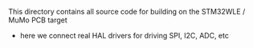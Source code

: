 This directory contains all source code for building on the STM32WLE / MuMo PCB target
* here we connect real HAL drivers for driving SPI, I2C, ADC, etc